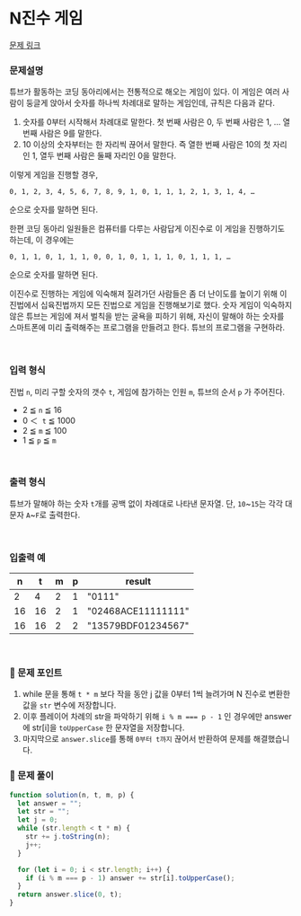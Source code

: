 # **N진수 게임**

[문제 링크](https://school.programmers.co.kr/learn/courses/30/lessons/17687)

### 문제설명

튜브가 활동하는 코딩 동아리에서는 전통적으로 해오는 게임이 있다. 이 게임은 여러 사람이 둥글게 앉아서 숫자를 하나씩 차례대로 말하는 게임인데, 규칙은 다음과 같다.

1. 숫자를 0부터 시작해서 차례대로 말한다. 첫 번째 사람은 0, 두 번째 사람은 1, … 열 번째 사람은 9를 말한다.
2. 10 이상의 숫자부터는 한 자리씩 끊어서 말한다. 즉 열한 번째 사람은 10의 첫 자리인 1, 열두 번째 사람은 둘째 자리인 0을 말한다.

이렇게 게임을 진행할 경우,

`0, 1, 2, 3, 4, 5, 6, 7, 8, 9, 1, 0, 1, 1, 1, 2, 1, 3, 1, 4, …`

순으로 숫자를 말하면 된다.

한편 코딩 동아리 일원들은 컴퓨터를 다루는 사람답게 이진수로 이 게임을 진행하기도 하는데, 이 경우에는

`0, 1, 1, 0, 1, 1, 1, 0, 0, 1, 0, 1, 1, 1, 0, 1, 1, 1, …`

순으로 숫자를 말하면 된다.

이진수로 진행하는 게임에 익숙해져 질려가던 사람들은 좀 더 난이도를 높이기 위해 이진법에서 십육진법까지 모든 진법으로 게임을 진행해보기로 했다. 숫자 게임이 익숙하지 않은 튜브는 게임에 져서 벌칙을 받는 굴욕을 피하기 위해, 자신이 말해야 하는 숫자를 스마트폰에 미리 출력해주는 프로그램을 만들려고 한다. 튜브의 프로그램을 구현하라.

<br/>

### 입력 형식

진법 `n`, 미리 구할 숫자의 갯수 `t`, 게임에 참가하는 인원 `m`, 튜브의 순서 `p` 가 주어진다.

- 2 ≦ `n` ≦ 16
- 0 ＜  `t` ≦ 1000
- 2 ≦ `m` ≦ 100
- 1 ≦ `p` ≦ `m`

<br/>

### 출력 형식

튜브가 말해야 하는 숫자 `t`개를 공백 없이 차례대로 나타낸 문자열. 단, `10`~`15`는 각각 대문자 `A`~`F`로 출력한다.

<br/>

### 입출력 예

| n   | t   | m   | p   | result             |
| --- | --- | --- | --- | ------------------ |
| 2   | 4   | 2   | 1   | "0111"             |
| 16  | 16  | 2   | 1   | "02468ACE11111111" |
| 16  | 16  | 2   | 2   | "13579BDF01234567" |

<br/>

### 📕 문제 포인트

1. while 문을 통해 `t * m` 보다 작을 동안 j 값을 0부터 1씩 늘려가며 N 진수로 변환한 값을 `str` 변수에 저장합니다.
2. 이후 플레이어 차례의 str을 파악하기 위해 `i % m === p - 1` 인 경우에만 answer에 str[i]을 `toUpperCase` 한 문자열을 저장합니다.
3. 마지막으로 `answer.slice`를 통해 `0부터 t까지` 끊어서 반환하여 문제를 해결했습니다.

### 📝 문제 풀이

```js
function solution(n, t, m, p) {
  let answer = "";
  let str = "";
  let j = 0;
  while (str.length < t * m) {
    str += j.toString(n);
    j++;
  }

  for (let i = 0; i < str.length; i++) {
    if (i % m === p - 1) answer += str[i].toUpperCase();
  }
  return answer.slice(0, t);
}
```

